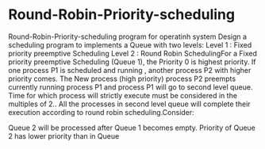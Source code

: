 # Round-Robin-Priority-scheduling
Round-Robin-Priority-scheduling program for operatinh system
 Design a scheduling program to implements a Queue with two levels: Level 1 : Fixed priority preemptive Scheduling Level 2 : Round Robin SchedulingFor a Fixed priority preemptive Scheduling (Queue 1), the Priority 0 is highest priority. If one process P1 is scheduled and running , another process P2 with higher priority comes. The New process (high priority) process P2 preempts currently running process P1 and process P1 will go to second level queue. Time for which process will strictly execute must be considered in the multiples of 2.. All the processes in second level queue will complete their execution according to round robin scheduling.Consider:

Queue 2 will be processed after Queue 1 becomes empty.
Priority of Queue 2 has lower priority than in Queue
